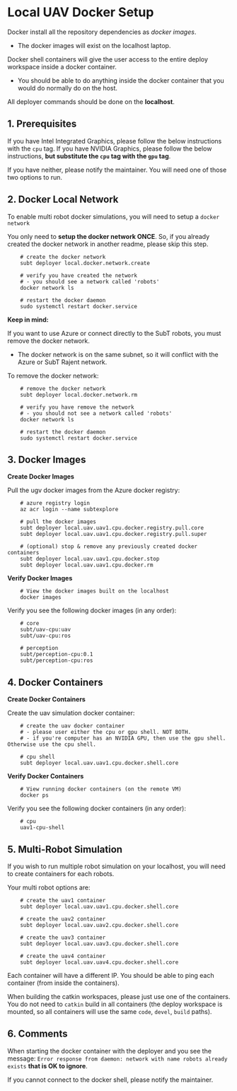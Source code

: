 # Local UAV Docker Setup

Docker install all the repository dependencies as *docker images*.

- The docker images will exist on the localhost laptop.

Docker shell containers will give the user access to the entire deploy workspace inside a docker container.

- You should be able to do anything inside the docker container that you would do normally do on the host.

All deployer commands should be done on the **localhost**.

## 1. Prerequisites

If you have Intel Integrated Graphics, please follow the below instructions with the `cpu` tag.
If you have NVIDIA Graphics, please follow the below instructions, **but substitute the `cpu` tag with the `gpu` tag**.

If you have neither, please notify the maintainer. You will need one of those two options to run.

## 2. Docker Local Network

To enable multi robot docker simulations, you will need to setup a `docker network`

You only need to **setup the docker network ONCE**. So, if you already created the docker network in another readme, please skip this step.

        # create the docker network
        subt deployer local.docker.network.create

        # verify you have created the network
        # - you should see a network called 'robots'
        docker network ls

        # restart the docker daemon
        sudo systemctl restart docker.service

**Keep in mind:**

If you want to use Azure or connect directly to the SubT robots, you must remove the docker network.

- The docker network is on the same subnet, so it will conflict with the Azure or SubT Rajent network.

To remove the docker network:

        # remove the docker network
        subt deployer local.docker.network.rm

        # verify you have remove the network
        # - you should not see a network called 'robots'
        docker network ls

        # restart the docker daemon
        sudo systemctl restart docker.service

## 3. Docker Images

**Create Docker Images**

Pull the ugv docker images from the Azure docker registry:

        # azure registry login
        az acr login --name subtexplore

        # pull the docker images
        subt deployer local.uav.uav1.cpu.docker.registry.pull.core
        subt deployer local.uav.uav1.cpu.docker.registry.pull.super

        # (optional) stop & remove any previously created docker containers
        subt deployer local.uav.uav1.cpu.docker.stop
        subt deployer local.uav.uav1.cpu.docker.rm

**Verify Docker Images**

        # View the docker images built on the localhost
        docker images

Verify you see the following docker images (in any order):

        # core
        subt/uav-cpu:uav
        subt/uav-cpu:ros

        # perception
        subt/perception-cpu:0.1
        subt/perception-cpu:ros

## 4. Docker Containers

**Create Docker Containers**

Create the uav simulation docker container:

        # create the uav docker container
        # - please user either the cpu or gpu shell. NOT BOTH.
        # - if you're computer has an NVIDIA GPU, then use the gpu shell. Otherwise use the cpu shell.

        # cpu shell
        subt deployer local.uav.uav1.cpu.docker.shell.core

**Verify Docker Containers**

        # View running docker containers (on the remote VM)
        docker ps

Verify you see the following docker containers (in any order):

        # cpu
        uav1-cpu-shell

## 5. Multi-Robot Simulation

If you wish to run multiple robot simulation on your localhost, you will need to create containers for each robots.

Your multi robot options are:

        # create the uav1 container
        subt deployer local.uav.uav1.cpu.docker.shell.core

        # create the uav2 container
        subt deployer local.uav.uav2.cpu.docker.shell.core

        # create the uav3 container
        subt deployer local.uav.uav3.cpu.docker.shell.core

        # create the uav4 container
        subt deployer local.uav.uav4.cpu.docker.shell.core

Each container will have a different IP. You should be able to ping each container (from inside the containers).

When building the catkin workspaces, please just use one of the containers. You do not need to `catkin` build in all containers (the deploy workspace is mounted, so all containers will use the same `code`, `devel`, `build` paths).

## 6. Comments

When starting the docker container with the deployer and you see the message: `Error response from daemon: network with name robots already exists` **that is OK to ignore**.

If you cannot connect to the docker shell, please notify the maintainer.
